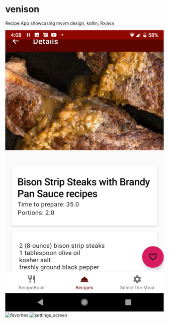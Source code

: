# venison

Recipe App showcasing mvvm design, kotlin, Rxjava


![detail](https://github.com/gizmoGremlin/venison/blob/master/app/src/main/res/drawable/detail_screen_shot.png "detail screen")
![favorites](drawable/fav_screen_shot.png?raw=true "favorites screen")
![settings_screen](drawable/settings_screen_shot.png?raw=true "settings screen")

